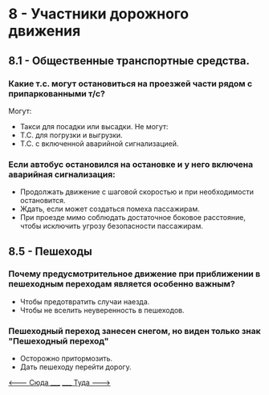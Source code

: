 # 8 -  Участники дорожного движения
## 8.1 - Общественные транспортные средства.
### Какие т.с. могут остановиться на проезжей части рядом с припаркованными т/с?
Могут:
+ Такси для посадки или высадки.
Не могут:
+ Т.С. для погрузки и выгрузки.
+ Т.С. с включенной аварийной сигнализацией.

### Если автобус остановился на остановке и у него включена аварийная сигнализация:
+ Продолжать движение с шаговой скоростью и при необходимости остановится.
+ Ждать, если может создаться помеха пассажирам.
+ При проезде мимо соблюдать достаточное боковое расстояние, чтобы исключить угрозу безопасности пассажирам.

## 8.5 - Пешеходы
### Почему предусмотрительное движение при приближении в пешеходным переходам является особенно важным?
+ Чтобы предотвратить случаи наезда.
+ Чтобы не вселить неуверенность в пешеходов.

### Пешеходный переход занесен снегом, но виден только знак "Пешеходный переход"
+ Осторожно притормозить.
+ Дать пешеходу перейти дорогу.

[<--- Сюда ___](/07%20-%20speed,%20distance%20&%20ecodriving.md)
[___ Туда --->](/09%20-%20maneuvering.md)
